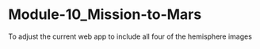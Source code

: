 # Module-10_Mission-to-Mars

To adjust the current web app to include all four of the hemisphere images
